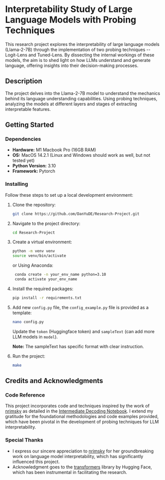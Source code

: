 # Interpretability Study of Large Language Models with Probing Techniques

This research project explores the interpretability of large language models 
(Llama-2-7B) through the implementation of two probing techniques -- Logit-Lens 
and Tuned-Lens. By dissecting the internal workings of these models, the aim is 
to shed light on how LLMs understand and generate language, offering insights 
into their decision-making processes.

## Description

The project delves into the Llama-2-7B model to understand the mechanics 
behind its language understanding capabilities. Using probing techniques, 
analyzing the models at different layers and stages of extracting 
interpretable features. 

## Getting Started

### Dependencies

- **Hardware:** M1 Macbook Pro (16GB RAM)
- **OS:** MacOS 14.2.1 (Linux and Windows should work as well, but not tested yet)
- **Python Version:** 3.10
- **Framework:** Pytorch

### Installing

Follow these steps to set up a local development environment:

1. Clone the repository:
    ```bash
    git clone https://github.com/DanYuDE/Research-Project.git
    ```
2. Navigate to the project directory:
    ```bash
    cd Research-Project
    ```
3. Create a virtual environment:
    ```bash
    python -m venv venv
    source venv/bin/activate
    ```
   or Using Anaconda:
   ```bash
    conda create -n your_env_name python=3.10
    conda activate your_env_name
    ```
4. Install the required packages:
    ```bash
    pip install -r requirements.txt
    ```
5. Add new `config.py` file, the `config_example.py` file is provided as a template:
    ```bash
    nano config.py
    ```
    Update the `token` (Huggingface token) and `sampleText` (can add more LLM models in `model`).

    **Note:** The sampleText has specific format with clear instruction. 

6. Run the project:
    ```bash
    make
    ```

## Credits and Acknowledgments

### Code Reference

This project incorporates code and techniques inspired by the work of 
[nrimsky](https://github.com/nrimsky) as detailed in the [Intermediate Decoding Notebook](https://github.com/nrimsky/LM-exp/blob/main/intermediate_decoding/intermediate_decoding.ipynb). 
I extend my gratitude for the foundational methodologies and code examples 
provided, which have been pivotal in the development of probing techniques 
for LLM interpretability.

### Special Thanks

- I express our sincere appreciation to [nrimsky](https://github.com/nrimsky) for her groundbreaking work on language model interpretability, which has significantly influenced this project.
- Acknowledgment goes to the [transformers](https://github.com/huggingface/transformers) library by Hugging Face, which has been instrumental in facilitating the research.

